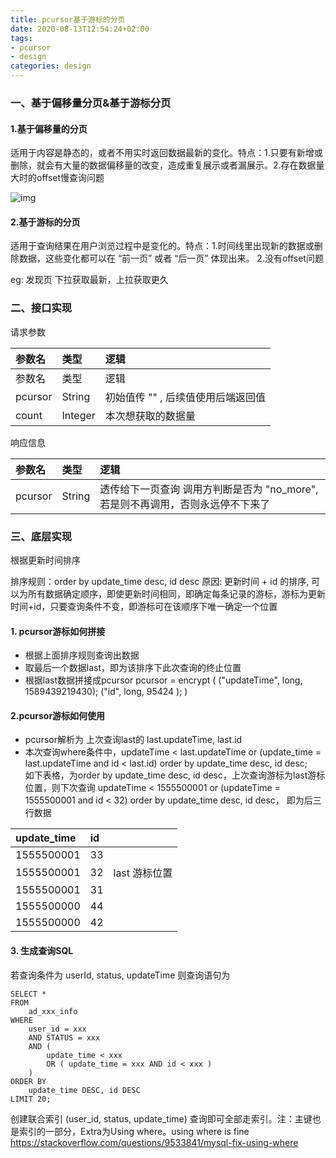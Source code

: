 ```yaml
---
title: pcursor基于游标的分页
date: 2020-08-13T12:54:24+02:00
tags: 
- pcursor
- design
categories: design
---
```


<!-- toc -->

### 一、基于偏移量分页&基于游标分页

#### 1.基于偏移量的分页

适用于内容是静态的，或者不用实时返回数据最新的变化。特点：1.只要有新增或删除，就会有大量的数据偏移量的改变，造成重复展示或者漏展示。2.存在数据量大时的offset慢查询问题

![img](https://ipic-1252327316.cos.ap-beijing.myqcloud.com/image/clipboard_20200814041307.png)



#### 2.基于游标的分页

适用于查询结果在用户浏览过程中是变化的。特点：1.时间线里出现新的数据或删除数据，这些变化都可以在 “前一页” 或者 “后一页” 体现出来。 2.没有offset问题

eg: 发现页 下拉获取最新，上拉获取更久

### 二、接口实现

请求参数

| 参数名  | 类型    | 逻辑                               |
| :------ | :------ | :--------------------------------- |
| 参数名  | 类型    | 逻辑                               |
| pcursor | String  | 初始值传 "" , 后续值使用后端返回值 |
| count   | Integer | 本次想获取的数据量                 |

响应信息

| 参数名  | 类型   | 逻辑                                                         |
| :------ | :----- | :----------------------------------------------------------- |
| pcursor | String | 透传给下一页查询 调用方判断是否为 "no_more", 若是则不再调用，否则永远停不下来了 |

### 三、底层实现

根据更新时间排序

排序规则：order by update_time desc, id desc  原因: 更新时间 + id 的排序, 可以为所有数据确定顺序，即使更新时间相同，即确定每条记录的游标，游标为更新时间+id，只要查询条件不变，即游标可在该顺序下唯一确定一个位置

#### 1. pcursor游标如何拼接

- 根据上面排序规则查询出数据
- 取最后一个数据last，即为该排序下此次查询的终止位置
- 根据last数据拼接成pcursor
  pcursor = encrypt ( ("updateTime", long, 1589439219430); ("id", long, 95424 ); )

#### 2.pcursor游标如何使用

- pcursor解析为 上次查询last的 last.updateTime, last.id 
- 本次查询where条件中，updateTime < last.updateTime or (update_time = last.updateTime and id < last.id) order by update_time desc, id desc;    
  如下表格，为order by update_time desc, id desc，上次查询游标为last游标位置，则下次查询 updateTime < 1555500001 or (updateTime = 1555500001 and id < 32) order by update_time desc, id desc， 即为后三行数据

| update_time | id   |               |
| :---------- | :--- | :------------ |
| 1555500001  | 33   |               |
| 1555500001  | 32   | last 游标位置 |
| 1555500001  | 31   |               |
| 1555500000  | 44   |               |
| 1555500000  | 42   |               |

#### 3. 生成查询SQL

若查询条件为 userId, status, updateTime 则查询语句为

```
SELECT *
FROM
    ad_xxx_info
WHERE
    user_id = xxx
    AND STATUS = xxx
    AND (
        update_time < xxx
        OR ( update_time = xxx AND id < xxx )
    )
ORDER BY
    update_time DESC, id DESC
LIMIT 20;
```

创建联合索引 (user_id, status, update_time) 查询即可全部走索引。注：主键也是索引的一部分，Extra为Using where。using where is fine https://stackoverflow.com/questions/9533841/mysql-fix-using-where